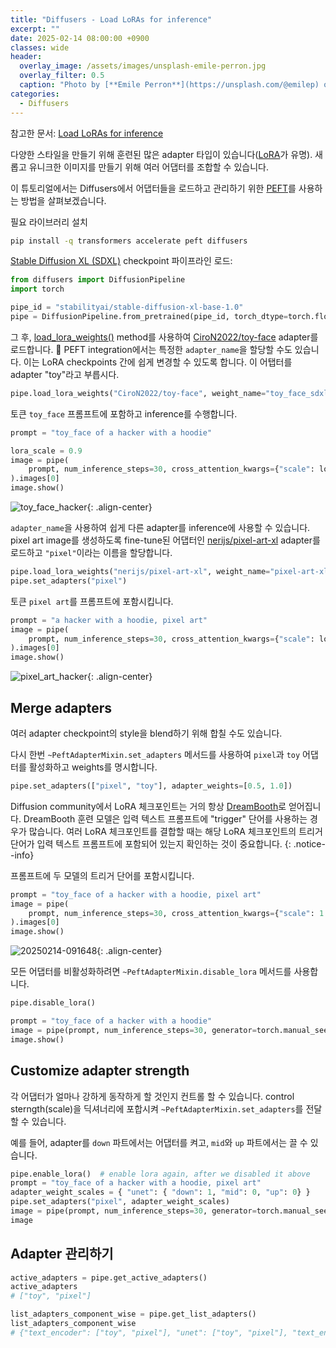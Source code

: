 ```yaml
---
title: "Diffusers - Load LoRAs for inference"
excerpt: ""
date: 2025-02-14 08:00:00 +0900
classes: wide
header:
  overlay_image: /assets/images/unsplash-emile-perron.jpg
  overlay_filter: 0.5
  caption: "Photo by [**Emile Perron**](https://unsplash.com/@emilep) on [**Unsplash**](https://unsplash.com/)"
categories:
  - Diffusers
---
```


참고한 문서: [Load LoRAs for inference](https://huggingface.co/docs/diffusers/tutorials/using_peft_for_inference)

다양한 스타일을 만들기 위해 훈련된 많은 adapter 타입이 있습니다([LoRA](https://huggingface.co/docs/peft/conceptual_guides/adapter#low-rank-adaptation-lora)가 유명). 새롭고 유니크한 이미지를 만들기 위해 여러 어댑터를 조합할 수 있습니다.

이 튜토리얼에서는 Diffusers에서 어댑터들을 로드하고 관리하기 위한 [PEFT](https://huggingface.co/docs/peft/index)를 사용하는 방법을 살펴보겠습니다.

필요 라이브러리 설치

```bash
pip install -q transformers accelerate peft diffusers
```

[Stable Diffusion XL (SDXL)](https://huggingface.co/docs/diffusers/api/pipelines/stable_diffusion/stable_diffusion_xl) checkpoint 파이프라인 로드:

```python
from diffusers import DiffusionPipeline
import torch

pipe_id = "stabilityai/stable-diffusion-xl-base-1.0"
pipe = DiffusionPipeline.from_pretrained(pipe_id, torch_dtype=torch.float16).to("cuda")
```

그 후, [load_lora_weights()](https://huggingface.co/docs/diffusers/v0.32.2/en/api/loaders/lora#diffusers.loaders.StableDiffusionXLLoraLoaderMixin.load_lora_weights) method를 사용하여 [CiroN2022/toy-face](https://huggingface.co/CiroN2022/toy-face) adapter를 로드합니다. 🤗 PEFT integration에서는 특정한 `adapter_name`을 할당할 수도 있습니다. 이는 LoRA checkpoints 간에 쉽게 변경할 수 있도록 합니다. 이 어탭터를 adapter "toy"라고 부릅시다.

```python
pipe.load_lora_weights("CiroN2022/toy-face", weight_name="toy_face_sdxl.safetensors", adapter_name="toy")
```

토큰 `toy_face` 프롬프트에 포함하고 inference를 수행합니다.

```python
prompt = "toy_face of a hacker with a hoodie"

lora_scale = 0.9
image = pipe(
    prompt, num_inference_steps=30, cross_attention_kwargs={"scale": lora_scale}, generator=torch.manual_seed(0)
).images[0]
image.show()
```

![toy_face_hacker]({{site.baseurl}}/assets/images/2025-02-14-diffusers-tutorials-03/toy_face_hacker.png){: .align-center}  

`adapter_name`을 사용하여 쉽게 다른 adapter를 inference에 사용할 수 있습니다. pixel art image를 생성하도록  fine-tune된 어댑터인 [nerijs/pixel-art-xl](https://huggingface.co/nerijs/pixel-art-xl) adapter를 로드하고 `"pixel"`이라는 이름을 할당합니다.

```python
pipe.load_lora_weights("nerijs/pixel-art-xl", weight_name="pixel-art-xl.safetensors", adapter_name="pixel")
pipe.set_adapters("pixel")
```

토큰 `pixel art`를 프롬프트에 포함시킵니다.

```python
prompt = "a hacker with a hoodie, pixel art"
image = pipe(
    prompt, num_inference_steps=30, cross_attention_kwargs={"scale": lora_scale}, generator=torch.manual_seed(0)
).images[0]
image.show()
```

![pixel_art_hacker]({{site.baseurl}}/assets/images/2025-02-14-diffusers-tutorials-03/pixel_art_hacker.png){: .align-center}  

## Merge adapters

여러 adapter checkpoint의 style을 blend하기 위해 합칠 수도 있습니다.

다시 한번 `~PeftAdapterMixin.set_adapters` 메서드를 사용하여 `pixel`과 `toy` 어댑터를 활성화하고 weights를 명시합니다.

```python
pipe.set_adapters(["pixel", "toy"], adapter_weights=[0.5, 1.0])
```

Diffusion community에서 LoRA 체크포인트는 거의 항상 [DreamBooth](https://huggingface.co/docs/diffusers/main/en/training/dreambooth)로 얻어집니다. DreamBooth 훈련 모델은 입력 텍스트 프롬프트에 "trigger" 단어를 사용하는 경우가 많습니다. 여러 LoRA 체크포인트를 결합할 때는 해당 LoRA 체크포인트의 트리거 단어가 입력 텍스트 프롬프트에 포함되어 있는지 확인하는 것이 중요합니다.
{: .notice--info}

프롬프트에 두 모델의 트리거 단어를 포함시킵니다.

```python
prompt = "toy_face of a hacker with a hoodie, pixel art"
image = pipe(
    prompt, num_inference_steps=30, cross_attention_kwargs={"scale": 1.0}, generator=torch.manual_seed(0)
).images[0]
image.show()
```

![20250214-091648]({{site.baseurl}}/assets/images/2025-02-14-diffusers-tutorials-03/blend_hacker.png){: .align-center}  

모든 어댑터를 비활성화하려면 `~PeftAdapterMixin.disable_lora` 메서드를 사용합니다.

```python
pipe.disable_lora()

prompt = "toy_face of a hacker with a hoodie"
image = pipe(prompt, num_inference_steps=30, generator=torch.manual_seed(0)).images[0]
image.show()
```

## Customize adapter strength

각 어댑터가 얼마나 강하게 동작하게 할 것인지 컨트롤 할 수 있습니다. control sterngth(scale)을 딕셔너리에 포합시켜 `~PeftAdapterMixin.set_adapters`를 전달할 수 있습니다.

예를 들어, adapter를 `down` 파트에서는 어댑터를 켜고, `mid`와 `up` 파트에서는 끌 수 있습니다.

```python
pipe.enable_lora()  # enable lora again, after we disabled it above
prompt = "toy_face of a hacker with a hoodie, pixel art"
adapter_weight_scales = { "unet": { "down": 1, "mid": 0, "up": 0} }
pipe.set_adapters("pixel", adapter_weight_scales)
image = pipe(prompt, num_inference_steps=30, generator=torch.manual_seed(0)).images[0]
image
```

## Adapter 관리하기

```python
active_adapters = pipe.get_active_adapters()
active_adapters
# ["toy", "pixel"]
```

```python
list_adapters_component_wise = pipe.get_list_adapters()
list_adapters_component_wise
# {"text_encoder": ["toy", "pixel"], "unet": ["toy", "pixel"], "text_encoder_2": ["toy", "pixel"]}
```